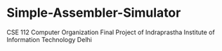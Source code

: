 # Simple-Assembler-Simulator
CSE 112 Computer Organization Final Project of Indraprastha Institute of Information Technology Delhi
